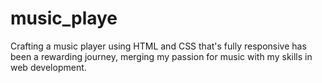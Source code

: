 # music_playe
 Crafting a music player using HTML and CSS that's fully responsive has been a rewarding journey, merging my passion for music with my skills in web development.
